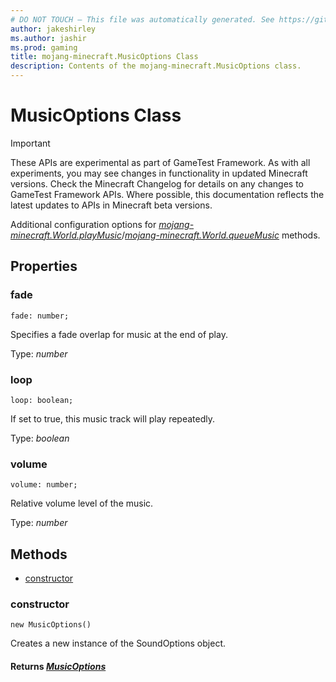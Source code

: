 ```yaml
---
# DO NOT TOUCH — This file was automatically generated. See https://github.com/Mojang/MinecraftScriptingApiDocsGenerator to modify descriptions, examples, etc.
author: jakeshirley
ms.author: jashir
ms.prod: gaming
title: mojang-minecraft.MusicOptions Class
description: Contents of the mojang-minecraft.MusicOptions class.
---
```

# MusicOptions Class
>[!IMPORTANT]
>These APIs are experimental as part of GameTest Framework. As with all experiments, you may see changes in functionality in updated Minecraft versions. Check the Minecraft Changelog for details on any changes to GameTest Framework APIs. Where possible, this documentation reflects the latest updates to APIs in Minecraft beta versions.

Additional configuration options for [*mojang-minecraft.World.playMusic*](../mojang-minecraft/World.md#playmusic)/[*mojang-minecraft.World.queueMusic*](../mojang-minecraft/World.md#queuemusic) methods.

## Properties
### **fade**
`fade: number;`

Specifies a fade overlap for music at the end of play.

Type: *number*

### **loop**
`loop: boolean;`

If set to true, this music track will play repeatedly.

Type: *boolean*

### **volume**
`volume: number;`

Relative volume level of the music.

Type: *number*


## Methods
- [constructor](#constructor)
  
### **constructor**
`
new MusicOptions()
`

Creates a new instance of the SoundOptions object.

#### **Returns** [*MusicOptions*](MusicOptions.md)
